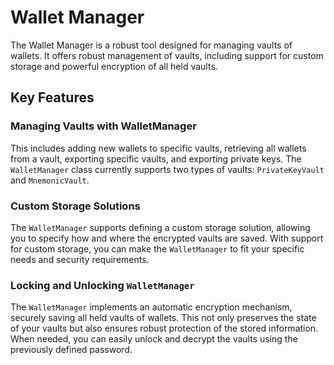# Wallet Manager

The Wallet Manager is a robust tool designed for managing vaults of wallets. It offers robust management of vaults, including support for custom storage and powerful encryption of all held vaults.

## Key Features

### Managing Vaults with WalletManager

This includes adding new wallets to specific vaults, retrieving all wallets from a vault, exporting specific vaults, and exporting private keys. The `WalletManager` class currently supports two types of vaults: `PrivateKeyVault` and `MnemonicVault`.

### Custom Storage Solutions

The `WalletManager` supports defining a custom storage solution, allowing you to specify how and where the encrypted vaults are saved. With support for custom storage, you can make the `WalletManager` to fit your specific needs and security requirements.

### Locking and Unlocking `WalletManager`

The `WalletManager` implements an automatic encryption mechanism, securely saving all held vaults of wallets. This not only preserves the state of your vaults but also ensures robust protection of the stored information. When needed, you can easily unlock and decrypt the vaults using the previously defined password.
